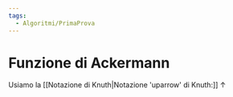 ```yaml
---
tags:
  - Algoritmi/PrimaProva
---
```

# Funzione di Ackermann

Usiamo la [[Notazione di Knuth|Notazione 'uparrow' di Knuth:]] $\uparrow$ 
